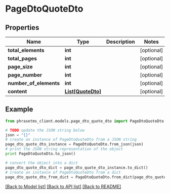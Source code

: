 # PageDtoQuoteDto

## Properties

| Name                   | Type                              | Description | Notes      |
| ---------------------- | --------------------------------- | ----------- | ---------- |
| **total_elements**     | **int**                           |             | [optional] |
| **total_pages**        | **int**                           |             | [optional] |
| **page_size**          | **int**                           |             | [optional] |
| **page_number**        | **int**                           |             | [optional] |
| **number_of_elements** | **int**                           |             | [optional] |
| **content**            | [**List[QuoteDto]**](QuoteDto.md) |             | [optional] |

## Example

```python
from phrasetms_client.models.page_dto_quote_dto import PageDtoQuoteDto

# TODO update the JSON string below
json = "{}"
# create an instance of PageDtoQuoteDto from a JSON string
page_dto_quote_dto_instance = PageDtoQuoteDto.from_json(json)
# print the JSON string representation of the object
print PageDtoQuoteDto.to_json()

# convert the object into a dict
page_dto_quote_dto_dict = page_dto_quote_dto_instance.to_dict()
# create an instance of PageDtoQuoteDto from a dict
page_dto_quote_dto_from_dict = PageDtoQuoteDto.from_dict(page_dto_quote_dto_dict)
```

[[Back to Model list]](../README.md#documentation-for-models) [[Back to API list]](../README.md#documentation-for-api-endpoints) [[Back to README]](../README.md)
